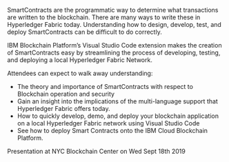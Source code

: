 SmartContracts are the programmatic way to determine what transactions are written to the blockchain. There are many ways to write these in Hyperledger Fabric today. Understanding how to design, develop, test, and deploy SmartContracts can be difficult to do correctly.

IBM Blockchain Platform’s Visual Studio Code extension makes the creation of SmartContracts easy by streamlining the process of developing, testing, and deploying a local Hyperledger Fabric Network.

Attendees can expect to walk away understanding:

- The theory and importance of SmartContracts with respect to Blockchain operation and security
- Gain an insight into the implications of the multi-language support that Hyperledger Fabric offers today.
- How to quickly develop, demo, and deploy your blockchain application on a local Hyperledger Fabric network using Visual Studio Code
- See how to deploy Smart Contracts onto the IBM Cloud Blockchain Platform.

Presentation at NYC Blockchain Center on Wed Sept 18th 2019

